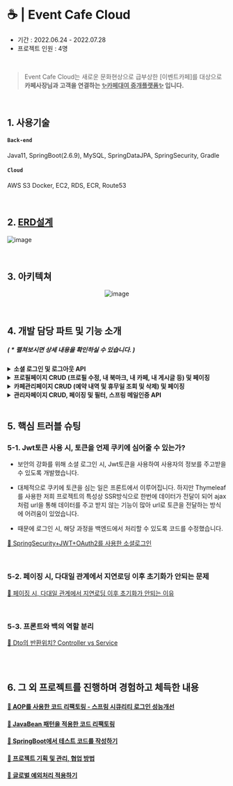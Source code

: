 # ☕ | Event Cafe Cloud 
- 기간 :  2022.06.24 - 2022.07.28  
- 프로젝트 인원 :  4명 

</br>

> Event Cafe Cloud는 새로운 문화현상으로 급부상한 [이벤트카페]를 대상으로  
**카페사장님과 고객을 연결하는 <U>✨카페대여 중개플랫폼✨</U> 입니다.**  

</br>


## 1. 사용기술
#### `Back-end`    
Java11, SpringBoot(2.6.9), MySQL, SpringDataJPA, SpringSecurity, Gradle  
#### `Cloud`    
AWS S3 Docker, EC2, RDS, ECR, Route53

</br>

## 2. [ERD설계]()

![image](https://user-images.githubusercontent.com/93200574/184498197-a78eead7-570a-4ca5-bbb1-33f2e45bc1b9.png)

</br>

## 3. 아키텍쳐
<div align="center">

![image](https://user-images.githubusercontent.com/93200574/184498136-c0ea2482-b5ad-4bc8-af8f-fac04c354ce1.png)

</div>

</br>

## 4. 개발 담당 파트 및 기능 소개 
##### ( * 펼쳐보시면 상세 내용을 확인하실 수 있습니다. )

<details>
<summary><b>소셜 로그인 및 로그아웃 API</b></summary>
<div markdown="1">

![로그인](https://user-images.githubusercontent.com/93200574/185052178-770531f4-0ed5-4e4c-8c3f-1d6ac20853ec.gif)

[application-oauth.yml🔗](https://github.com/nnakki/eventcafecloud/blob/2dea14bd587ac6b7a26268ed98c6c76556cd94b0/src/main/resources/application-oauth.yml)  
[CustomOAuth2UserService🔗](https://github.com/nnakki/eventcafecloud/blob/2dea14bd587ac6b7a26268ed98c6c76556cd94b0/src/main/java/com/eventcafecloud/oauth/service/CustomOAuth2UserService.java)  
[OAuth2AuthenticationSuccessHandler🔗](https://github.com/nnakki/eventcafecloud/blob/2dea14bd587ac6b7a26268ed98c6c76556cd94b0/src/main/java/com/eventcafecloud/oauth/handler/OAuth2AuthenticationSuccessHandler.java)  
[CookieUtil🔗](https://github.com/nnakki/eventcafecloud/blob/2dea14bd587ac6b7a26268ed98c6c76556cd94b0/src/main/java/com/eventcafecloud/utils/CookieUtil.java)

</br>  

</details>

<details>
<summary><b>프로필페이지 CRUD (프로필 수정, 내 북마크, 내 카페, 내 게시글 등) 및 페이징</b></summary>
<div markdown="1">

![프로필페이지](https://user-images.githubusercontent.com/93200574/185052202-eb1bcb0c-0afe-4971-bca0-69dd00d65d48.gif)

[profileController🔗](https://github.com/nnakki/eventcafecloud/blob/develop/src/main/java/com/eventcafecloud/user/controller/ProfileController.java)

</br>  

</details>

<details>
<summary><b>카페관리페이지 CRUD (예약 내역 및 휴무일 조회 및 삭제) 및 페이징</b></summary>
<div markdown="1">

![카페관리](https://user-images.githubusercontent.com/93200574/185052231-dd817a1a-7eb2-4faf-a2fa-5e9b3836f7d8.gif)

[hostProfileController🔗](https://github.com/nnakki/eventcafecloud/blob/2dea14bd587ac6b7a26268ed98c6c76556cd94b0/src/main/java/com/eventcafecloud/user/controller/hostProfileController.java)

</br>  

</details>


<details>
<summary><b>관리자페이지 CRUD, 페이징 및 필터, 스프링 메일인증 API</b></summary>
<div markdown="1">

![어드민페이지](https://user-images.githubusercontent.com/93200574/185052242-2b71839f-3941-4dee-b078-a26c1d4cf3a0.gif)

[AdminController🔗](https://github.com/nnakki/eventcafecloud/blob/2dea14bd587ac6b7a26268ed98c6c76556cd94b0/src/main/java/com/eventcafecloud/user/controller/AdminController.java)

</br>  
  
</details>


</br>

## 5. 핵심 트러블 슈팅 

### 5-1. Jwt토큰 사용 시, 토큰을 언제 쿠키에 심어줄 수 있는가?
- 보안의 강화를 위해 소셜 로그인 시, Jwt토큰을 사용하여 사용자의 정보를 주고받을 수 있도록 개발했습니다.
  
- 대체적으로 쿠키에 토큰을 심는 일은 프론트에서 이루어집니다. 하지만 Thymeleaf를 사용한 저희 프로젝트의 특성상 SSR방식으로 한번에 데이터가 전달이 되어 ajax 처럼 url을 통해 데이터를 주고 받지 않는 기능이 많아 url로 토큰을 전달하는 방식에 어려움이 있었습니다. 
  
- 때문에 로그인 시, 해당 과정을 백엔드에서 처리할 수 있도록 코드를 수정했습니다. 
  
[🔗 SpringSecurity+JWT+OAuth2를 사용한 소셜로그인](https://velog.io/@nnakki/SpringSecurityJWTOAuth2를-사용한-소셜로그인)  

</br>  
  
### 5-2. 페이징 시, 다대일 관계에서 지연로딩 이후 초기화가 안되는 문제
[🔗 페이징 시, 다대일 관계에서 지연로딩 이후 초기화가 안되는 이유](https://velog.io/@nnakki/페이징시-다대일-관계에서-지연로딩-이후-초기화가-안되는-이유) 

</br>  

### 5-3. 프론트와 백의 역할 분리
[🔗 Dto의 반환위치? Controller vs Service](https://velog.io/@nnakki/Dto의-반환위치-Controller-vs-Service)  

</br>  

 
</br>

## 6. 그 외 프로젝트를 진행하며 경험하고 체득한 내용
  
#### [🔗 AOP를 사용한 코드 리팩토링 - 스프링 시큐리티 로그인 성능개선](https://velog.io/@nnakki/AOP를-사용한-코드-리팩토링-HandlerMethodArgumentResolver)  
#### [🔗 JavaBean 패턴을 적용한 코드 리팩토링](https://velog.io/@nnakki/프로젝트-코드-리팩토링-적용-사례-effective-java)  
#### [🔗 SpringBoot에서 테스트 코드를 작성하기](https://velog.io/@nnakki/SpringBoot에서-테스트코드를-작성하자)  
#### [🔗 프로젝트 기획 및 관리, 협업 방법](https://velog.io/@nnakki/프로젝트-관리-과정)  
#### [🔗 글로벌 예외처리 적용하기](https://velog.io/@nnakki/글로벌-예외처리-적용하기)  

</br>
 
  
